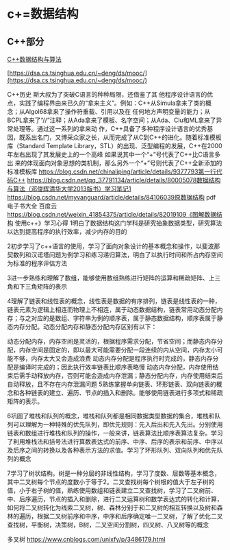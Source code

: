 # c+=数据结构




## C++部分

[C++数据结构与算法](https://github.com/hehe520/Data-structure-and-algorithm)

[https://dsa.cs.tsinghua.edu.cn/~deng/ds/mooc/](https://dsa.cs.tsinghua.edu.cn/~deng/ds/mooc/)








C++历史
斯大叔为了突破C语言的种种局限，还借鉴了其 他程序设计语言的优点，实践了编程界由来已久的“拿来主义”。例如：C++从Simula拿来了类的概念；从Algol68拿来了操作符重载、引用以及在 任何地方声明变量的能力；从BCPL拿来了“//”注释；从Ada拿来了模板、名字空间；从Ada、Clu和ML拿来了异常处理等。通过这一系列的拿来动 作，C++具备了多种程序设计语言的优秀基因，既系出名门，又博采众家之长，从而完成了从C到C++的进化。随着标准模板库（Standard Template Library，STL）的出现、泛型编程的发展，C++在2000年左右出现了其发展史上的一个高峰
如果说其中一个“+”号代表了C++比C语言多出 来的体现面向对象思想的类机制，那么另外一个“+”号则代表了C++全新添加的标准模板库
https://blog.csdn.net/chinaliping/article/details/9377793第一行代码C++
https://blog.csdn.net/qq_37791134/article/details/80005078数据结构与算法（邓俊辉清华大学2013版书）学习笔记1
https://blog.csdn.net/myvanguard/article/details/84106039原数据结构 pdf 电子书大全 百度云
https://blog.csdn.net/weixin_41854375/article/details/82019109《图解数据结构 使用c++》学习心得
1明白了数据结构这门学科是研究抽象数据类型，研究算法以达到提高程序的执行效率，减少内存的目的

2初步学习了c++语言的使用，学习了面向对象设计的基本概念和操作，以斐波那契数列和汉诺塔问题为例学习和练习递归算法，明白了以执行时间和所占内存空间为标准的程序评估方法

3进一步熟练和理解了数组，能够使用数组熟练进行矩阵的运算和稀疏矩阵、上三角和下三角矩阵的表示

4理解了链表和线性表的概念，线性表是数据的有序排列，链表是线性表的一种，链表元素为逻辑上相连而物理上不相连，属于动态数据结构，链表常用动态分配内存；与之对应的是数组、字符串为例的顺序表，属于静态数据结构，顺序表属于静态内存分配。动态分配内存和静态分配内存区别有以下：

动态分配内存，内存空间是灵活的，根据程序需求分配，节省空间；而静态内存分配，内存空间是固定的，即以最大可能需要分配一段连续的内从空间，内存太小可能不够，内存太大又会造成浪费
动态内存分配是程序执行时完成的，静态内存分配是编译时完成的；因此执行效率链表比顺序表略慢
动态内存分配，内存使用结束后需手动释放内存，否则可能会造成内存泄漏；静态分配内存，内存使用结束后自动释放，且不存在内存泄漏问题
5熟练掌握单向链表、环形链表、双向链表的概念和各种链表的建立、遍历、节点的插入和删除。能够使用链表进行多项式和稀疏矩阵的表示。

6巩固了堆栈和队列的概念，堆栈和队列都是相同数据类型数据的集合，堆栈和队列可以理解为一种特殊的优先队列，即优先规则：先入后出和先入先出。分别使用链表和数组进行堆栈和队列的操作，一般来讲，链表算法比顺序表算法复杂。学习了利用堆栈法和括号法进行算数表达式的前序、中序、后序的表示和前序、中序以及后序之间的转换以及各种表示方法的求值。学习了环形队列、双向队列和优先队列的概念

7学习了树状结构。树是一种分层的非线性结构，学习了度数、层数等基本概念，其中二叉树每个节点的度数小于等于2。二叉查找树每个树根的值大于左子树的值，小于右子树的值，熟练使用数组和链表建立二叉查找树，学习了二叉树前、中、后序遍历，节点的插入和删除，进行二叉运算树和数学表达式的转化和计算，如何将二叉树转化为线索二叉树，树、森林分别于和二叉树的相互转换以及树和森林的遍历，根据二叉树前序和中序，中序和后序确定唯一二叉树，了解了优化二叉查找树，平衡树，决策树，B树，二叉空间分割树，四叉树、八叉树等的概念


















多叉树
https://www.cnblogs.com/unixfy/p/3486179.html